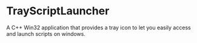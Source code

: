 # TrayScriptLauncher
A C++ Win32 application that provides a tray icon to let you easily access and launch scripts on windows.
